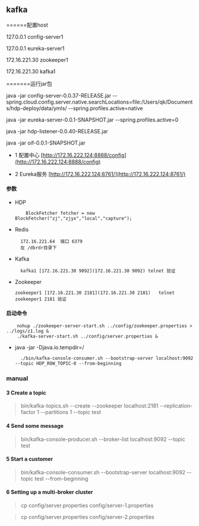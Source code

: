## kafka

  ======配置host

127.0.0.1 config-server1

127.0.0.1 eureka-server1

172.16.221.30 zookeeper1

172.16.221.30 kafka1


=======运行jar包

java -jar config-server-0.0.37-RELEASE.jar --spring.cloud.config.server.native.searchLocations=file:/Users/qk/Documents/hdp-deploy/data/ymls/ --spring.profiles.active=native

java -jar eureka-server-0.0.1-SNAPSHOT.jar --spring.profiles.active=0

java -jar hdp-listener-0.0.40-RELEASE.jar

java -jar oif-0.0.1-SNAPSHOT.jar

* 1 配置中心 [http://172.16.222.124:8888/config](http://172.16.222.124:8888/config)

* 2 Eureka服务 [http://172.16.222.124:8761/](http://172.16.222.124:8761/)

#### 参数

* HDP

          BlockFetcher fetcher = new BlockFetcher("zj","zjyx","local","capture");

* Redis

        172.16.221.64  端口 6379
        在 /dbrdr目录下

* Kafka

        kafka1 [172.16.221.30 9092](172.16.221.30 9092) telnet 验证

* Zookeeper

      zookeeper1 [172.16.221.30 2181](172.16.221.30 2181)   telnet zookeeper1 2181 验证

#### 启动命令

        nohup ./zookeeper-server-start.sh ../config/zookeeper.properties > ../logs/z1.log &
        ./kafka-server-start.sh ../config/server.properties &

* java -jar -Djava.io.tempdir=/


        ./bin/kafka-console-consumer.sh --bootstrap-server localhost:9092 --topic HDP_ROW_TOPIC-0 --from-beginning

### manual

#### 3 Create a topic

  > bin/kafka-topics.sh --create --zookeeper localhost:2181 --replication-factor 1 --partitions 1 --topic test

#### 4 Send some message

  > bin/kafka-console-producer.sh --broker-list localhost:9092 --topic test

#### 5 Start a customer

  > bin/kafka-console-consumer.sh --bootstrap-server localhost:9092 --topic test --from-beginning

#### 6 Setting up a multi-broker cluster

  > cp config/server.properties config/server-1.properties
  
  > cp config/server.properties config/server-2.properties